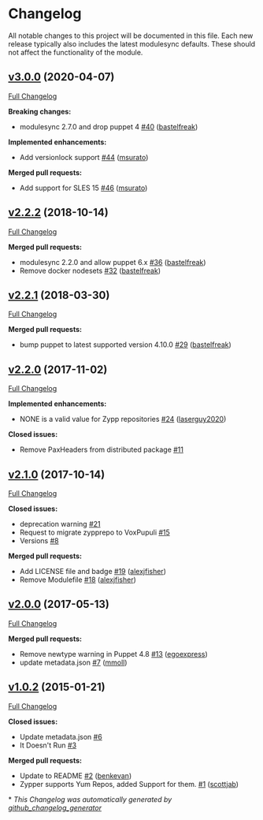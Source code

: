 # Changelog

All notable changes to this project will be documented in this file.
Each new release typically also includes the latest modulesync defaults.
These should not affect the functionality of the module.

## [v3.0.0](https://github.com/voxpupuli/puppet-zypprepo/tree/v3.0.0) (2020-04-07)

[Full Changelog](https://github.com/voxpupuli/puppet-zypprepo/compare/v2.2.2...v3.0.0)

**Breaking changes:**

- modulesync 2.7.0 and drop puppet 4 [\#40](https://github.com/voxpupuli/puppet-zypprepo/pull/40) ([bastelfreak](https://github.com/bastelfreak))

**Implemented enhancements:**

- Add versionlock support [\#44](https://github.com/voxpupuli/puppet-zypprepo/pull/44) ([msurato](https://github.com/msurato))

**Merged pull requests:**

- Add support for SLES 15 [\#46](https://github.com/voxpupuli/puppet-zypprepo/pull/46) ([msurato](https://github.com/msurato))

## [v2.2.2](https://github.com/voxpupuli/puppet-zypprepo/tree/v2.2.2) (2018-10-14)

[Full Changelog](https://github.com/voxpupuli/puppet-zypprepo/compare/v2.2.1...v2.2.2)

**Merged pull requests:**

- modulesync 2.2.0 and allow puppet 6.x [\#36](https://github.com/voxpupuli/puppet-zypprepo/pull/36) ([bastelfreak](https://github.com/bastelfreak))
- Remove docker nodesets [\#32](https://github.com/voxpupuli/puppet-zypprepo/pull/32) ([bastelfreak](https://github.com/bastelfreak))

## [v2.2.1](https://github.com/voxpupuli/puppet-zypprepo/tree/v2.2.1) (2018-03-30)

[Full Changelog](https://github.com/voxpupuli/puppet-zypprepo/compare/v2.2.0...v2.2.1)

**Merged pull requests:**

- bump puppet to latest supported version 4.10.0 [\#29](https://github.com/voxpupuli/puppet-zypprepo/pull/29) ([bastelfreak](https://github.com/bastelfreak))

## [v2.2.0](https://github.com/voxpupuli/puppet-zypprepo/tree/v2.2.0) (2017-11-02)

[Full Changelog](https://github.com/voxpupuli/puppet-zypprepo/compare/v2.1.0...v2.2.0)

**Implemented enhancements:**

- NONE is a valid value for Zypp repositories [\#24](https://github.com/voxpupuli/puppet-zypprepo/pull/24) ([laserguy2020](https://github.com/laserguy2020))

**Closed issues:**

- Remove PaxHeaders from distributed package [\#11](https://github.com/voxpupuli/puppet-zypprepo/issues/11)

## [v2.1.0](https://github.com/voxpupuli/puppet-zypprepo/tree/v2.1.0) (2017-10-14)

[Full Changelog](https://github.com/voxpupuli/puppet-zypprepo/compare/v2.0.0...v2.1.0)

**Closed issues:**

- deprecation warning [\#21](https://github.com/voxpupuli/puppet-zypprepo/issues/21)
- Request to migrate zypprepo to VoxPupuli [\#15](https://github.com/voxpupuli/puppet-zypprepo/issues/15)
- Versions [\#8](https://github.com/voxpupuli/puppet-zypprepo/issues/8)

**Merged pull requests:**

- Add LICENSE file and badge [\#19](https://github.com/voxpupuli/puppet-zypprepo/pull/19) ([alexjfisher](https://github.com/alexjfisher))
- Remove Modulefile [\#18](https://github.com/voxpupuli/puppet-zypprepo/pull/18) ([alexjfisher](https://github.com/alexjfisher))

## [v2.0.0](https://github.com/voxpupuli/puppet-zypprepo/tree/v2.0.0) (2017-05-13)

[Full Changelog](https://github.com/voxpupuli/puppet-zypprepo/compare/v1.0.2...v2.0.0)

**Merged pull requests:**

- Remove newtype warning in Puppet 4.8 [\#13](https://github.com/voxpupuli/puppet-zypprepo/pull/13) ([egoexpress](https://github.com/egoexpress))
- update metadata.json [\#7](https://github.com/voxpupuli/puppet-zypprepo/pull/7) ([mmoll](https://github.com/mmoll))

## [v1.0.2](https://github.com/voxpupuli/puppet-zypprepo/tree/v1.0.2) (2015-01-21)

[Full Changelog](https://github.com/voxpupuli/puppet-zypprepo/compare/79c943bba65ffc7e45208923becd90d14a653013...v1.0.2)

**Closed issues:**

- Update metadata.json [\#6](https://github.com/voxpupuli/puppet-zypprepo/issues/6)
- It Doesn't Run [\#3](https://github.com/voxpupuli/puppet-zypprepo/issues/3)

**Merged pull requests:**

- Update to README [\#2](https://github.com/voxpupuli/puppet-zypprepo/pull/2) ([benkevan](https://github.com/benkevan))
- Zypper supports Yum Repos, added Support for them. [\#1](https://github.com/voxpupuli/puppet-zypprepo/pull/1) ([scottjab](https://github.com/scottjab))



\* *This Changelog was automatically generated by [github_changelog_generator](https://github.com/github-changelog-generator/github-changelog-generator)*
